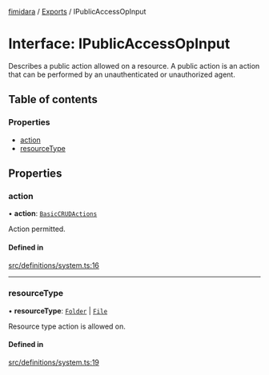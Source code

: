 [fimidara](../README.md) / [Exports](../modules.md) / IPublicAccessOpInput

# Interface: IPublicAccessOpInput

Describes a public action allowed on a resource. A public action is an action that can be performed by an unauthenticated or unauthorized agent.

## Table of contents

### Properties

- [action](IPublicAccessOpInput.md#action)
- [resourceType](IPublicAccessOpInput.md#resourcetype)

## Properties

### action

• **action**: [`BasicCRUDActions`](../enums/BasicCRUDActions.md)

Action permitted.

#### Defined in

[src/definitions/system.ts:16](https://github.com/softkave/files-js/blob/852341e/src/definitions/system.ts#L16)

___

### resourceType

• **resourceType**: [`Folder`](../enums/AppResourceType.md#folder) \| [`File`](../enums/AppResourceType.md#file)

Resource type action is allowed on.

#### Defined in

[src/definitions/system.ts:19](https://github.com/softkave/files-js/blob/852341e/src/definitions/system.ts#L19)
